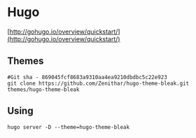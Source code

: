Hugo
====

[http://gohugo.io/overview/quickstart/](http://gohugo.io/overview/quickstart/)

Themes
------

```
#Git sha - 869045fcf8683a9310aa4ea9210dbdbc5c22e923
git clone https://github.com/Zenithar/hugo-theme-bleak.git themes/hugo-theme-bleak
```

Using
-----

```
hugo server -D --theme=hugo-theme-bleak
```
